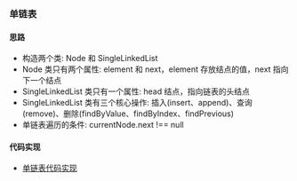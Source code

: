 ### 单链表

#### 思路
- 构造两个类: Node 和 SingleLinkedList
- Node 类只有两个属性: element 和 next，element 存放结点的值，next 指向下一个结点
- SingleLinkedList 类只有一个属性: head 结点，指向链表的头结点
- SingleLinkedList 类有三个核心操作: 插入(insert、append)、查询(remove)、删除(findByValue、findByIndex、findPrevious)
- 单链表遍历的条件: currentNode.next !== null

#### 代码实现
- [单链表代码实现](./SingleLinkedList.js)


